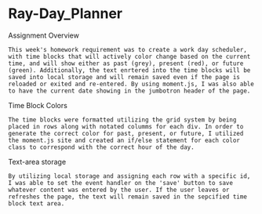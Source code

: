 # Ray-Day_Planner

Assignment Overview

    This week's homework requirement was to create a work day scheduler, with time blocks that will actively color change based on the current time, and will show either as past (grey), present (red), or future (green). Additionally, the text enrtered into the time blocks will be saved into local storage and will remain saved even if the page is reloaded or exited and re-entered. By using moment.js, I was also able to have the current date showing in the jumbotron header of the page.

Time Block Colors

    The time blocks were formatted utilizing the grid system by being placed in rows along with notated columms for each div. In order to generate the correct color for past, present, or future, I utilized the moment.js site and created an if/else statement for each color class to correspond with the correct hour of the day.

Text-area storage

    By utilizing local storage and assigning each row with a specific id, I was able to set the event handler on the 'save' button to save whatever content was entered by the user. If the user leaves or refreshes the page, the text will remain saved in the sepcified time block text area.
